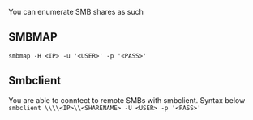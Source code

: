 You can enumerate SMB shares as such

## SMBMAP 

`smbmap -H <IP> -u '<USER>' -p '<PASS>'`


## Smbclient

You are able to conntect to remote SMBs with smbclient. Syntax below
`smbclient \\\\<IP>\\<SHARENAME> -U <USER> -p '<PASS>'`